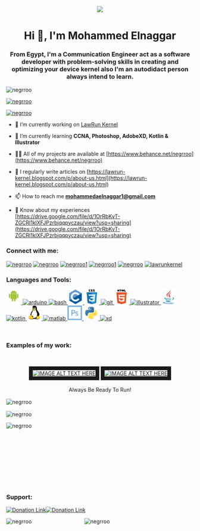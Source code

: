 <h1 align="center">
<a href="https://1.bp.blogspot.com/-tRyG3CeFW78/XrM4KDz_ixI/AAAAAAAAAB0/zU0LAhKW0cAFBinZhtmnGd7nCUUFODf7ACEwYBhgL/s320/img_gY-df8v-5f.jpg" style="margin-left: 1em; margin-right: 1em;"><img border="0" data-original-height="2000" data-original-width="2000" height="320" src="https://1.bp.blogspot.com/-tRyG3CeFW78/XrM4KDz_ixI/AAAAAAAAAB0/zU0LAhKW0cAFBinZhtmnGd7nCUUFODf7ACEwYBhgL/s320/img_gY-df8v-5f.jpg" /></a></p></h1>

<h1 align="center">Hi 👋, I'm Mohammed Elnaggar</h1>
<h3 align="center">From Egypt, I'm a Communication Engineer act as a software developer with problem-solving skills in creating and optimizing your device kernel also I'm an autodidact person always intend to learn.</h3>

<p align="left"> <img src="https://komarev.com/ghpvc/?username=negrroo&label=Profile%20views&color=0e75b6&style=flat" alt="negrroo" /> </p>

<p align="left"> <a href="https://github.com/ryo-ma/github-profile-trophy"><img src="https://github-profile-trophy.vercel.app/?username=negrroo" alt="negrroo" /></a> </p>

<p align="left"> <a href="https://twitter.com/negrroo" target="blank"><img src="https://img.shields.io/twitter/follow/negrroo?logo=twitter&style=for-the-badge" alt="negrroo" /></a> </p>

- 🔭 I’m currently working on [LawRun Kernel](https://lawrun-kernel.blogspot.com)

- 🌱 I’m currently learning **CCNA, Photoshop, AdobeXD, Kotlin & Illustrator**

- 👨‍💻 All of my projects are available at [https://www.behance.net/negrroo](https://www.behance.net/negrroo)

- 📝 I regularly write articles on [https://lawrun-kernel.blogspot.com/p/about-us.html](https://lawrun-kernel.blogspot.com/p/about-us.html)

- 📫 How to reach me **mohammedaelnaggar1@gmail.com**

- 📄 Know about my experiences [https://drive.google.com/file/d/1OrRbKvT-ZGCRl1klXFJPzrbjqqpyczau/view?usp=sharing](https://drive.google.com/file/d/1OrRbKvT-ZGCRl1klXFJPzrbjqqpyczau/view?usp=sharing)

<h3 align="left">Connect with me:</h3>
<p align="left">
<a href="https://twitter.com/negrroo" target="blank"><img align="center" src="https://raw.githubusercontent.com/rahuldkjain/github-profile-readme-generator/master/src/images/icons/Social/twitter.svg" alt="negrroo" height="30" width="40" /></a>
<a href="https://linkedin.com/in/negrroo" target="blank"><img align="center" src="https://raw.githubusercontent.com/rahuldkjain/github-profile-readme-generator/master/src/images/icons/Social/linked-in-alt.svg" alt="negrroo" height="30" width="40" /></a>
<a href="https://fb.com/negrroo1" target="blank"><img align="center" src="https://raw.githubusercontent.com/rahuldkjain/github-profile-readme-generator/master/src/images/icons/Social/facebook.svg" alt="negrroo1" height="30" width="40" /></a>
<a href="https://instagram.com/negrroo1" target="blank"><img align="center" src="https://raw.githubusercontent.com/rahuldkjain/github-profile-readme-generator/master/src/images/icons/Social/instagram.svg" alt="negrroo1" height="30" width="40" /></a>
<a href="https://www.behance.net/negrroo" target="blank"><img align="center" src="https://raw.githubusercontent.com/rahuldkjain/github-profile-readme-generator/master/src/images/icons/Social/behance.svg" alt="negrroo" height="30" width="40" /></a>
<a href="https://www.youtube.com/c/lawrunkernel" target="blank"><img align="center" src="https://raw.githubusercontent.com/rahuldkjain/github-profile-readme-generator/master/src/images/icons/Social/youtube.svg" alt="lawrunkernel" height="30" width="40" /></a>
</p>

<h3 align="left">Languages and Tools:</h3>
<p align="left"> <a href="https://developer.android.com" target="_blank" rel="noreferrer"> <img src="https://raw.githubusercontent.com/devicons/devicon/master/icons/android/android-original-wordmark.svg" alt="android" width="40" height="40"/> </a> <a href="https://www.arduino.cc/" target="_blank" rel="noreferrer"> <img src="https://cdn.worldvectorlogo.com/logos/arduino-1.svg" alt="arduino" width="40" height="40"/> </a> <a href="https://www.gnu.org/software/bash/" target="_blank" rel="noreferrer"> <img src="https://www.vectorlogo.zone/logos/gnu_bash/gnu_bash-icon.svg" alt="bash" width="40" height="40"/> </a> <a href="https://www.cprogramming.com/" target="_blank" rel="noreferrer"> <img src="https://raw.githubusercontent.com/devicons/devicon/master/icons/c/c-original.svg" alt="c" width="40" height="40"/> </a> <a href="https://www.w3schools.com/css/" target="_blank" rel="noreferrer"> <img src="https://raw.githubusercontent.com/devicons/devicon/master/icons/css3/css3-original-wordmark.svg" alt="css3" width="40" height="40"/> </a> <a href="https://git-scm.com/" target="_blank" rel="noreferrer"> <img src="https://www.vectorlogo.zone/logos/git-scm/git-scm-icon.svg" alt="git" width="40" height="40"/> </a> <a href="https://www.w3.org/html/" target="_blank" rel="noreferrer"> <img src="https://raw.githubusercontent.com/devicons/devicon/master/icons/html5/html5-original-wordmark.svg" alt="html5" width="40" height="40"/> </a> <a href="https://www.adobe.com/in/products/illustrator.html" target="_blank" rel="noreferrer"> <img src="https://www.vectorlogo.zone/logos/adobe_illustrator/adobe_illustrator-icon.svg" alt="illustrator" width="40" height="40"/> </a> <a href="https://www.java.com" target="_blank" rel="noreferrer"> <img src="https://raw.githubusercontent.com/devicons/devicon/master/icons/java/java-original.svg" alt="java" width="40" height="40"/> </a> <a href="https://kotlinlang.org" target="_blank" rel="noreferrer"> <img src="https://www.vectorlogo.zone/logos/kotlinlang/kotlinlang-icon.svg" alt="kotlin" width="40" height="40"/> </a> <a href="https://www.linux.org/" target="_blank" rel="noreferrer"> <img src="https://raw.githubusercontent.com/devicons/devicon/master/icons/linux/linux-original.svg" alt="linux" width="40" height="40"/> </a> <a href="https://www.mathworks.com/" target="_blank" rel="noreferrer"> <img src="https://upload.wikimedia.org/wikipedia/commons/2/21/Matlab_Logo.png" alt="matlab" width="40" height="40"/> </a> <a href="https://www.photoshop.com/en" target="_blank" rel="noreferrer"> <img src="https://raw.githubusercontent.com/devicons/devicon/master/icons/photoshop/photoshop-line.svg" alt="photoshop" width="40" height="40"/> </a> <a href="https://www.python.org" target="_blank" rel="noreferrer"> <img src="https://raw.githubusercontent.com/devicons/devicon/master/icons/python/python-original.svg" alt="python" width="40" height="40"/> </a> <a href="https://www.adobe.com/products/xd.html" target="_blank" rel="noreferrer"> <img src="https://cdn.worldvectorlogo.com/logos/adobe-xd.svg" alt="xd" width="40" height="40"/> </a> </p>

<br /><h3 align="left">Examples of my work:</h3><br />
<center><a href="http://www.youtube.com/watch?feature=player_embedded&amp;v=OZIMFoNV2cc
" target="_blank"><img alt="IMAGE ALT TEXT HERE" border="10" height="180" src="http://img.youtube.com/vi/OZIMFoNV2cc/0.jpg" width="340" /></a>
<a href="http://www.youtube.com/watch?feature=player_embedded&amp;v=4QbTvBQB2QU
" target="_blank"><img alt="IMAGE ALT TEXT HERE" border="10" height="180" src="http://img.youtube.com/vi/4QbTvBQB2QU/0.jpg" width="340" /></a><br />
<script src="https://apis.google.com/js/platform.js"></script><div class="g-ytsubscribe" data-channelid="UC85TiY17IhbOXDjbn1dmYMw" data-count="default" data-layout="default"></div><br />
<div style="text-align: center;">Always Be Ready To Run!</div></center>

<p><img align="center" alt="negrroo" src="https://github-readme-stats.vercel.app/api?username=negrroo&amp;show_icons=true&amp;locale=en" /></p>
<p><img align="center" alt="negrroo" src="https://github-readme-streak-stats.herokuapp.com/?user=negrroo&amp;" /></p>
<p><img align="left" alt="negrroo" src="https://github-readme-stats.vercel.app/api/top-langs?username=negrroo&amp;show_icons=true&amp;locale=en&amp;layout=compact" /></p><br /><br /><br /><br /><br /><br /><br /><br />

<br /><h3 align="left">Support:</h3>
<!--PayPal Logo--><a href="https://lawrun-kernel.blogspot.com/2020/08/donation-link.html" title="Support LawRun"><img alt="Donation Link" border="0" src="https://github.com/negrroo/LawRun-Stuff/releases/download/8/Donate.png" /></a><!--PayPal Logo--><!--PayPal Logo--><a href="https://lawrun-kernel.blogspot.com/2020/08/donation-link.html" title="Support LawRun"><img alt="Donation Link" border="0" src="https://github.com/negrroo/LawRun-Stuff/releases/download/8/Paypal01.png" /></a><!--PayPal Logo-->
<p><a href="https://www.buymeacoffee.com/negrroo"> <img align="left" alt="negrroo" height="50" src="https://cdn.buymeacoffee.com/buttons/v2/default-yellow.png" width="210" /></a><a href="https://ko-fi.com/negrroo"> <img align="left" alt="negrroo" height="50" src="https://cdn.ko-fi.com/cdn/kofi3.png?v=3" width="210" /></a></p><br><br>
